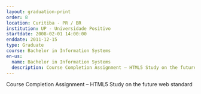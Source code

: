 ```yaml
---
layout: graduation-print
order: 8
location: Curitiba - PR / BR
institution: UP - Universidade Positivo
startdate: 2008-02-01 14:00:00
enddate: 2011-12-15
type: Graduate
course: Bachelor in Information Systems
en-us:
  name: Bachelor in Information Systems
  description: Course Completion Assignment – HTML5 Study on the future web standard
---
```


Course Completion Assignment – HTML5 Study on the future web standard

